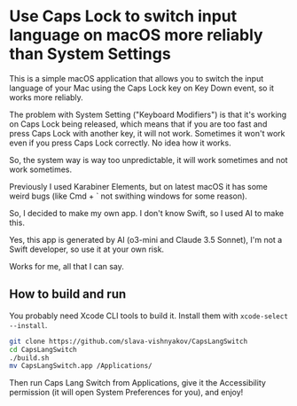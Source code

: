 # Use Caps Lock to switch input language on macOS more reliably than System Settings

This is a simple macOS application that allows you to switch the input language of your Mac using the Caps Lock key on Key Down event, so it works more reliably.

The problem with System Setting ("Keyboard Modifiers") is that it's working on Caps Lock being released, which means that if you are too fast and press Caps Lock with another key, it will not work. Sometimes it won't work even if you press Caps Lock correctly. No idea how it works.

So, the system way is way too unpredictable, it will work sometimes and not work sometimes.

Previously I used Karabiner Elements, but on latest macOS it has some weird bugs (like Cmd + ` not swithing windows for some reason).

So, I decided to make my own app. I don't know Swift, so I used AI to make this.

Yes, this app is generated by AI (o3-mini and Claude 3.5 Sonnet), I'm not a Swift developer, so use it at your own risk. 

Works for me, all that I can say.

## How to build and run

You probably need Xcode CLI tools to build it. Install them with `xcode-select --install`.

```bash
git clone https://github.com/slava-vishnyakov/CapsLangSwitch
cd CapsLangSwitch
./build.sh
mv CapsLangSwitch.app /Applications/
```

Then run Caps Lang Switch from Applications, give it the Accessibility permission (it will open System Preferences for you), and enjoy!